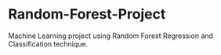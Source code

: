 # Random-Forest-Project
Machine Learning project using Random Forest Regression and Classification technique.
